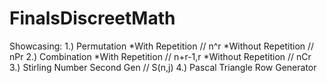 # FinalsDiscreetMath
Showcasing:
1.) Permutation
  *With Repetition // n^r
  *Without Repetition // nPr
2.) Combination
  *With Repetition // n+r-1,r
  *Without Repetition // nCr
3.) Stirling Number Second Gen // S(n,j)
4.) Pascal Triangle Row Generator
